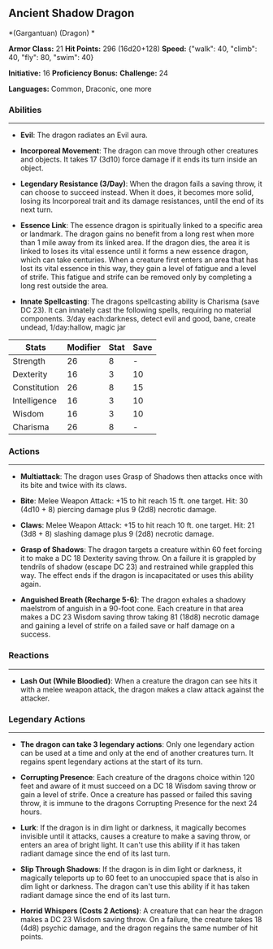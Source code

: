 ## Ancient Shadow Dragon
*(Gargantuan) (Dragon) *

**Armor Class:** 21
**Hit Points:** 296 (16d20+128)
**Speed:** {"walk": 40, "climb": 40, "fly": 80, "swim": 40}

**Initiative:** 16
**Proficiency Bonus:**
**Challenge:** 24

**Languages:** Common, Draconic, one more

### Abilities
 --- 
- **Evil**: The dragon radiates an Evil aura.

- **Incorporeal Movement**: The dragon can move through other creatures and objects. It takes 17 (3d10) force damage if it ends its turn inside an object.

- **Legendary Resistance (3/Day)**: When the dragon fails a saving throw, it can choose to succeed instead. When it does, it becomes more solid, losing its Incorporeal trait and its damage resistances, until the end of its next turn.

- **Essence Link**: The essence dragon is spiritually linked to a specific area or landmark. The dragon gains no benefit from a long rest when more than 1 mile away from its linked area. If the dragon dies, the area it is linked to loses its vital essence until it forms a new essence dragon, which can take centuries. When a creature first enters an area that has lost its vital essence in this way, they gain a level of fatigue and a level of strife. This fatigue and strife can be removed only by completing a long rest outside the area.

- **Innate Spellcasting**: The dragons spellcasting ability is Charisma (save DC 23). It can innately cast the following spells, requiring no material components. 3/day each:darkness, detect evil and good, bane, create undead,  1/day:hallow, magic jar



| Stats | Modifier | Stat | Save
| ---- | ---- | ---- | ---- |
| Strength | 26 | 8 | - |
| Dexterity | 16 | 3 | 10 |
| Constitution | 26 | 8 | 15 |
| Intelligence | 16 | 3 | 10 |
| Wisdom | 16 | 3 | 10 |
| Charisma | 26 | 8 | - |

### Actions
 --- 
- **Multiattack**: The dragon uses Grasp of Shadows  then attacks once with its bite and twice with its claws.

- **Bite**: Melee Weapon Attack: +15 to hit  reach 15 ft.  one target. Hit: 30 (4d10 + 8) piercing damage plus 9 (2d8) necrotic damage.

- **Claws**: Melee Weapon Attack: +15 to hit  reach 10 ft.  one target. Hit: 21 (3d8 + 8) slashing damage plus 9 (2d8) necrotic damage.

- **Grasp of Shadows**: The dragon targets a creature within 60 feet  forcing it to make a DC 18 Dexterity saving throw. On a failure  it is grappled by tendrils of shadow (escape DC 23) and restrained while grappled this way. The effect ends if the dragon is incapacitated or uses this ability again.

- **Anguished Breath (Recharge 5-6)**: The dragon exhales a shadowy maelstrom of anguish in a 90-foot cone. Each creature in that area makes a DC 23 Wisdom saving throw  taking 81 (18d8) necrotic damage and gaining a level of strife on a failed save or half damage on a success.

### Reactions
 --- 
- **Lash Out (While Bloodied)**: When a creature the dragon can see hits it with a melee weapon attack, the dragon makes a claw attack against the attacker.

### Legendary Actions
 --- 
- **The dragon can take 3 legendary actions**: Only one legendary action can be used at a time and only at the end of another creatures turn. It regains spent legendary actions at the start of its turn.

- **Corrupting Presence**: Each creature of the dragons choice within 120 feet and aware of it must succeed on a DC 18 Wisdom saving throw or gain a level of strife. Once a creature has passed or failed this saving throw, it is immune to the dragons Corrupting Presence for the next 24 hours.

- **Lurk**: If the dragon is in dim light or darkness, it magically becomes invisible until it attacks, causes a creature to make a saving throw, or enters an area of bright light. It can't use this ability if it has taken radiant damage since the end of its last turn.

- **Slip Through Shadows**: If the dragon is in dim light or darkness, it magically teleports up to 60 feet to an unoccupied space that is also in dim light or darkness. The dragon can't use this ability if it has taken radiant damage since the end of its last turn.

- **Horrid Whispers (Costs 2 Actions)**: A creature that can hear the dragon makes a DC 23 Wisdom saving throw. On a failure, the creature takes 18 (4d8) psychic damage, and the dragon regains the same number of hit points.

